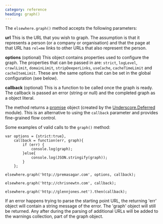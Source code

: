 ```yaml
--- 
category: reference
heading: graph()
---
```


The `elsewhere.graph()` method accepts the following parameters:

**url** This is the URL that you wish to graph. The assumption is that it represents a person (or a company or organisation) and that the page at that URL has `rel=me` links to other URLs that also represent the person.

**options** (optional) This object contains properties used to configure the graph. The properties that can be passed in are: `strict`, `logLevel`, `crawlLimit`, `domainLimit`, `stripDeeperLinks`, `useCache`, `cacheTimeLimit` and `cacheItemLimit`.
These are the same options that can be set in the global configuration (see below).

**callback** (optional) This is a function to be called once the graph is ready. The callback is passed an error (string or null) and the completed graph as a object literal.

The method returns a [promise][promise] object (created by the [Underscore.Deferred][_deferred] module). This is an alternative to using the `callback` parameter and provides fine-grained flow control.

Some examples of valid calls to the `graph()` method:

    var options = {strict:true},
    	callback = function(err, graph){
    		if (err) {
    			console.log(graph);
    		}else{
    			console.log(JSON.stringify(graph));
    		}
    	};

    elsewhere.graph('http://premasagar.com', options, callback);

    elsewhere.graph('http://chrisnewtn.com', callback);

    elsewhere.graph('http://glennjones.net').then(callback);


[promise]: http://wiki.commonjs.org/wiki/Promises
[_deferred]: https://npmjs.org/package/underscore.deferred


If an error happens trying to parse the starting point URL, the returning 'err' object will contain a string message of the error. The 'graph' object will still be returned. Any after during the parsing of additional URLs will be added to the warnings collection, part of the graph object.